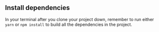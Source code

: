 
## Install dependencies

In your terminal after you clone your project down, remember to run either `yarn` or `npm install` to build all the dependencies in the project.
